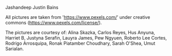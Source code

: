 Jashandeep Justin Bains

All pictures are taken from 'https://www.pexels.com/' under creative commons (https://www.pexels.com/license/).

The pictures are courtesy of:
Alina Skazka,
Carlos Reyes,
Hus Anyuna,
Harriet B,
Justyna Serafin,
Lauyra James,
Pew Ngyuen,
Roberto Lee Cortes,
Rodrigo Arrosquipa,
Ronak Piatamber Choudhary,
Sarah O'Shea,
Umut Sarialan.
